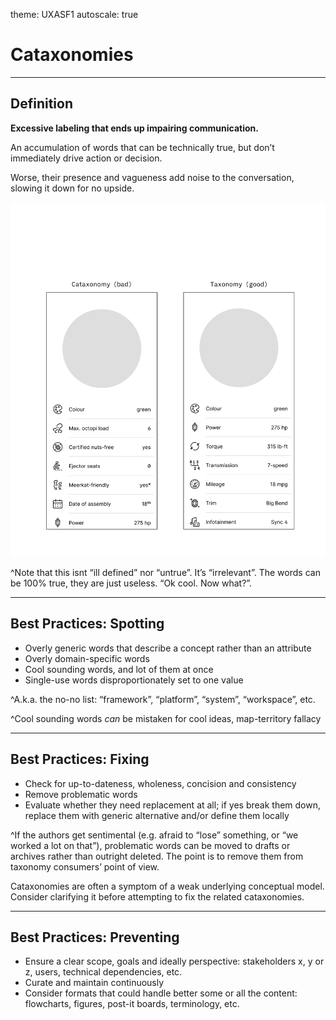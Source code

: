 theme: UXASF1
autoscale: true

# Cataxonomies

<!-- Cacaxonomies -->

---

## Definition

**Excessive labeling that ends up impairing communication.**

An accumulation of words that can be technically true, but don’t immediately drive action or decision.

<!-- An accumulation of words that looks like a taxonomy, but doesn’t actually drive action or decision. -->

Worse, their presence and vagueness add noise to the conversation, slowing it down for no upside.

<!-- dead weight -->

<!-- It is therefore just noise, and ultimately has no other impact on operations than slowness and confusion. -->

<!-- Cataxonomies must be avoided. -->

![right](assets/definition@2x.png)

^Note that this isnt “ill defined” nor “untrue”. It’s “irrelevant”. The words can be 100% true, they are just useless. “Ok cool. Now what?”.

---

## Best Practices: Spotting

- Overly generic words that describe a concept rather than an attribute
- Overly domain-specific words
- Cool sounding words, and lot of them at once
- Single-use words disproportionately set to one value

<!-- Everything-bucket terms without a local definition -->

<!-- buzzwords -->

<!-- Red flag, polysemic -->

^A.k.a. the no-no list: “framework”, “platform”, “system”, “workspace”, etc.

^Cool sounding words *can* be mistaken for cool ideas, map-territory fallacy

---

## Best Practices: Fixing

- Check for up-to-dateness, wholeness, concision and consistency
- Remove problematic words
- Evaluate whether they need replacement at all; if yes break them down, replace them with generic alternative and/or define them locally

^If the authors get sentimental (e.g. afraid to “lose” something, or “we worked a lot on that”), problematic words can be moved to drafts or archives rather than outright deleted. The point is to remove them from taxonomy consumers’ point of view.

<!-- must/could/should its consequences -->

Cataxonomies are often a symptom of a weak underlying conceptual model. Consider clarifying it before attempting to fix the related cataxonomies.

---

## Best Practices: Preventing

- Ensure a clear scope, goals and ideally perspective: stakeholders x, y or z, users, technical dependencies, etc.
- Curate and maintain continuously
- Consider formats that could handle better some or all the content: flowcharts, figures, post-it boards, terminology, etc.
